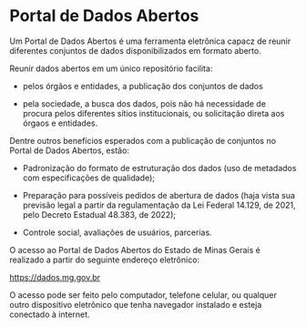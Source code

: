 # Portal de Dados Abertos

Um Portal de Dados Abertos é uma ferramenta eletrônica capacz de reunir diferentes conjuntos de dados disponibilizados em formato aberto.

Reunir dados abertos em um único repositório facilita: 

 - pelos órgãos e entidades, a publicação dos conjuntos de dados

 - pela sociedade, a busca dos dados, pois não há necessidade de procura pelos diferentes sítios institucionais, ou solicitação direta aos órgaos e entidades.


Dentre outros benefícios esperados com a publicação de conjuntos no Portal de Dados Abertos, estão:

* Padronização do formato de estruturação dos dados (uso de metadados com especificações de qualidade);

* Preparação para possíveis pedidos de abertura de dados (haja vista sua previsão legal a partir da regulamentação da Lei Federal 14.129, de 2021, pelo  Decreto Estadual 48.383, de 2022);

* Controle social, avaliações de usuários, parcerias.

O acesso ao Portal de Dados Abertos do Estado de Minas Gerais é realizado a partir do seguinte endereço eletrônico:

https://dados.mg.gov.br

O acesso pode ser feito pelo computador, telefone celular, ou qualquer outro dispositivo eletrônico que tenha navegador instalado e esteja conectado à internet.

